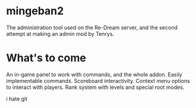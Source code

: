 # mingeban2

The administration tool used on the Re-Dream server, and the second attempt at making an admin mod by Tenrys.

# What's to come

An in-game panel to work with commands, and the whole addon.
Easily implementable commands.
Scoreboard interactivity.
Context menu options to interact with players.
Rank system with levels and special root modes.

i hate git